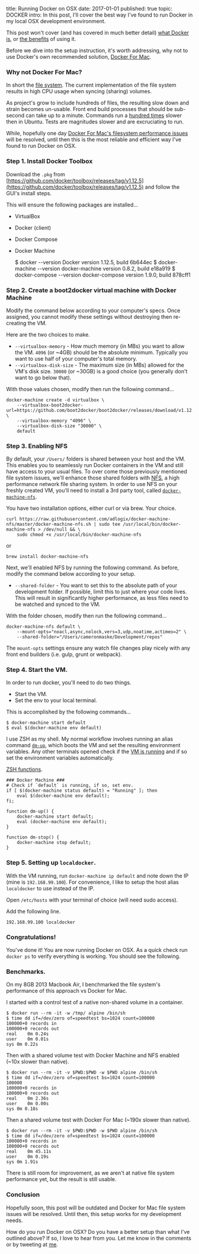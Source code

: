title: Running Docker on OSX
date: 2017-01-01
published: true
topic: DOCKER
intro: In this post, I'll cover the best way I've found to run Docker in my local OSX development environment.

This post won't cover (and has covered in much better detail) [what Docker is](https://www.safaribooksonline.com/library/view/introduction-to-docker/9781491916179/), or [the benefits](https://www.oreilly.com/ideas/what-containers-can-do-for-you) of using it.

Before we dive into the setup instruction, it's worth addressing, why not to use Docker's own recommended solution, [Docker For Mac](https://docs.docker.com/engine/installation/mac/#/docker-for-mac).

### Why not Docker For Mac?

In short the [file system](https://forums.docker.com/t/file-access-in-mounted-volumes-extremely-slow-cpu-bound/8076). The current implementation of the file system results in high CPU usage when syncing (sharing) volumes.

As project's grow to include hundreds of files, the resulting slow down and strain becomes un-usable. Front end build processes that should be sub-second can take up to a minute. Commands run a [hundred times](https://forums.docker.com/t/file-access-in-mounted-volumes-extremely-slow-cpu-bound/8076/102) slower then in Ubuntu. Tests are magnitudes slower and are excruciating to run.

While, hopefully one day [Docker For Mac's filesystem performance issues](https://forums.docker.com/t/file-access-in-mounted-volumes-extremely-slow-cpu-bound/8076/158) will be resolved, until then this is the most reliable and efficient way I've found to run Docker on OSX.

### Step 1. Install Docker Toolbox

Download the `.pkg` from [https://github.com/docker/toolbox/releases/tag/v1.12.5](https://github.com/docker/toolbox/releases/tag/v1.12.5) and follow the GUI's install steps.

This will ensure the following packages are installed...
* VirtualBox
* Docker (client)
* Docker Compose
* Docker Machine

    $ docker --version
    Docker version 1.12.5, build 6b644ec
    $ docker-machine --version
    docker-machine version 0.8.2, build e18a919
    $ docker-compose --version
    docker-compose version 1.9.0, build 878cff1

### Step 2. Create a boot2docker virtual machine with Docker Machine

Modify the command below according to your computer's specs. Once assigned, you cannot modify these settings without destroying then re-creating the VM.

Here are the two choices to make.

* `--virtualbox-memory` - How much memory (in MBs) you want to allow the VM. `4096` (or ~4GB) should be the absolute minimum. Typically you want to use half of your computer's total memory.
* `--virtualbox-disk-size` - The maximum size (in MBs) allowed for the VM's disk size. `30000` (or ~30GB) is a good choice (you generally don't want to go below that).

With those values chosen, modify then run the following command...

    docker-machine create -d virtualbox \
        --virtualbox-boot2docker-url=https://github.com/boot2docker/boot2docker/releases/download/v1.12.5/boot2docker.iso \
        --virtualbox-memory "4096" \
        --virtualbox-disk-size "30000" \
        default

### Step 3. Enabling NFS

By default, your `/Users/` folders is shared between your host and the VM. This enables you to seamlessly run Docker containers in the VM and still have access to your usual files. To over come those previously mentioned file system issues, we'll enhance those shared folders with  [NFS](http://www.careerride.com/Linux-NFS.aspx), a high performance network file sharing system.
In order to use NFS on your freshly created VM, you'll need to install a 3rd party tool, called [`docker-machine-nfs`](https://github.com/adlogix/docker-machine-nfs).

You have two installation options, either curl or via brew. Your choice.

    curl https://raw.githubusercontent.com/adlogix/docker-machine-nfs/master/docker-machine-nfs.sh | sudo tee /usr/local/bin/docker-machine-nfs > /dev/null && \
        sudo chmod +x /usr/local/bin/docker-machine-nfs

or

    brew install docker-machine-nfs


Next, we'll enabled NFS by running the following command. As before, modify the command below according to your setup.

* `--shared-folder` - You want to set this to the absolute path of your development folder. If possible, limit this to just where your code lives. This will result in significantly higher performance, as less files need to be watched and synced to the VM.

With the folder chosen, modify then run the following command...

    docker-machine-nfs default \
        --mount-opts="noacl,async,nolock,vers=3,udp,noatime,actimeo=2" \
        --shared-folder="/Users/cameronmaske/Development/repos"

The `mount-opts` settings ensure any watch file changes play nicely with any front end builders (i.e. gulp, grunt or webpack).

### Step 4. Start the VM.

In order to run docker, you'll need to do two things.
* Start the VM.
* Set the env to your local terminal.

This is accomplished by the following commands...


    $ docker-machine start default
    $ eval $(docker-machine env default)


I use ZSH as my shell. My normal workflow involves running an alias command [`dm-up`](https://github.com/cameronmaske/dotfiles/blob/61f5657b71ef3f05337dcfe5fa604bcb535238c7/.zsh/functions#L170), which boots the VM and set the resulting environment variables. Any other terminals opened check if the [VM is running](https://github.com/cameronmaske/dotfiles/blob/61f5657b71ef3f05337dcfe5fa604bcb535238c7/.zsh/functions#L162) and if so set the environment variables automatically.

[ZSH functions](https://github.com/cameronmaske/dotfiles/blob/61f5657b71ef3f05337dcfe5fa604bcb535238c7/.zsh/functions#L160).

    ### Docker Machine ###
    # Check if `default` is running, if so, set env.
    if [ $(docker-machine status default) = "Running" ]; then
        eval $(docker-machine env default);
    fi;

    function dm-up() {
        docker-machine start default;
        eval (docker-machine env default);
    }

    function dm-stop() {
        docker-machine stop default;
    }


### Step 5. Setting up `localdocker`.

With the VM running, run `docker-machine ip default` and note down the IP (mine is `192.168.99.100`).
For convenience, I like to setup the host alias `localdocker` to use instead of the IP.

Open `/etc/hosts` with your terminal of choice (will need sudo access).

Add the following line.

    192.168.99.100 localdocker

### Congratulations!

You've done it! You are now running Docker on OSX.
As a quick check run `docker ps` to verify everything is working. You should see the following.

### Benchmarks.

On my 8GB 2013 Macbook Air, I benchmarked the file system's performance of this approach vs Docker for Mac.

I started with a control test of a native non-shared volume in a container.

    $ docker run --rm -it -w /tmp/ alpine /bin/sh
    $ time dd if=/dev/zero of=speedtest bs=1024 count=100000
    100000+0 records in
    100000+0 records out
    real    0m 0.24s
    user    0m 0.01s
    sys 0m 0.22s

Then with a shared volume test with Docker Machine and NFS enabled (~10x slower than native).

    $ docker run --rm -it -v $PWD:$PWD -w $PWD alpine /bin/sh
    $ time dd if=/dev/zero of=speedtest bs=1024 count=100000
    100000
    100000+0 records in
    100000+0 records out
    real    0m 2.36s
    user    0m 0.00s
    sys 0m 0.18s

Then a shared volume test with Docker For Mac (~190x slower than native).

    $ docker run --rm -it -v $PWD:$PWD -w $PWD alpine /bin/sh
    $ time dd if=/dev/zero of=speedtest bs=1024 count=100000
    100000+0 records in
    100000+0 records out
    real    0m 45.11s
    user    0m 0.19s
    sys 0m 1.91s

There is still room for improvement, as we aren't at native file system performance yet, but the result is still usable.

### Conclusion

Hopefully soon, this post will be outdated and Docker for Mac file system issues will be resolved. Until then, this setup works for my development needs.

How do you run Docker on OSX? Do you have a better setup than what I've outlined above?
If so, I love to hear from you. Let me know in the comments or by tweeting at [me](https://twitter.com/cameronmaske).